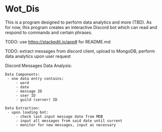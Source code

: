 # Wot_Dis

This is a program designed to perform data analytics and more (TBD).
As for now, this program creates an interactive Discord bot which can read and respond to commands and certain phrases.

TODO: use https://stackedit.io/app# for README.md

TODO: extract messages from discord client, upload to MongoDB, perform data analytics upon user request

Discord Messages Data Analysis:

    Data Components:
     - one data entry contains:
         - word
         - date
         - message ID
         - user ID
         - guild (server) ID

    Data Extraction:
     - upon loading bot:
         - check last input message date from MDB
         - input all messages from said date until current
         - monitor for new messages, input as necessary
